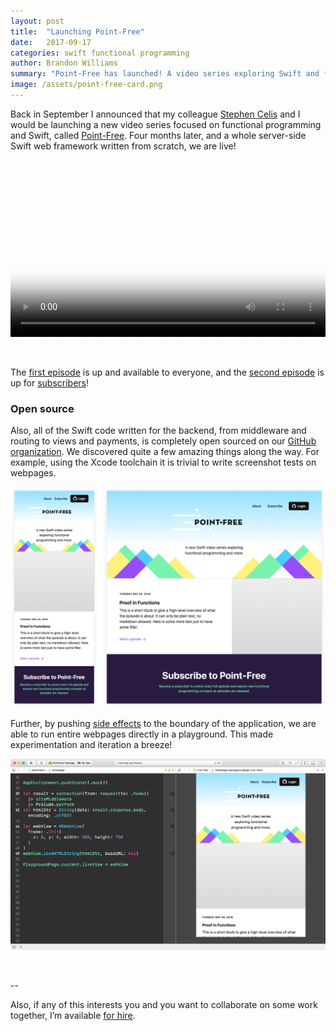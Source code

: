 ```yaml
---
layout: post
title:  "Launching Point-Free"
date:   2017-09-17
categories: swift functional programming
author: Brandon Williams
summary: "Point-Free has launched! A video series exploring Swift and functional programming."
image: /assets/point-free-card.png
---
```


Back in September I announced that my colleague [Stephen Celis](http://www.stephencelis.com/) and I would be launching a new video series focused on functional programming and Swift, called [Point-Free](https://www.pointfree.co). Four months later, and a whole server-side Swift web framework written from scratch, we are live!

<br>

<video style="width: 100%;" controls="" playsinline="" autoplay="" poster="https://d1hf1soyumxcgv.cloudfront.net/0000-introduction/poster.jpg"><source src="https://d1hf1soyumxcgv.cloudfront.net/0000-introduction/hls.m3u8"></video>

<br>

The [first episode](https://www.pointfree.co/episodes/ep1-functions) is up and available to everyone, and the [second episode](https://www.pointfree.co/episodes/ep2-side-effects) is up for [subscribers](https://www.pointfree.co/pricing)!

### Open source

Also, all of the Swift code written for the backend, from middleware and routing to views and payments, is completely open sourced on our [GitHub organization](https://www.github.com/pointfreeco). We discovered quite a few amazing things along the way. For example, using the Xcode toolchain it is trivial to write screenshot tests on webpages.

![Screenshot test of our homepage on mobile and desktop](/assets/point-free-site.png)

Further, by pushing [side effects](https://www.pointfree.co/episodes/ep2-side-effects) to the boundary of the application, we are able to run entire webpages directly in a playground. This made experimentation and iteration a breeze!

![](/assets/point-free-playground.png)

<br>

--

Also, if any of this interests you and you want to collaborate on some work together, I’m available [for hire](http://fewbutripe.com/hire-me/).
